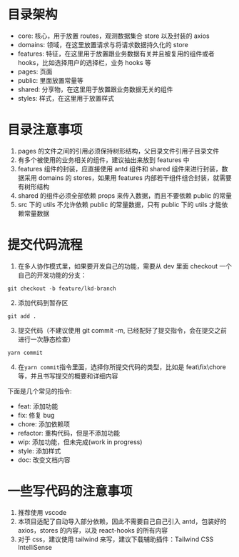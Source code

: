 # 目录架构

- core: 核心，用于放置 routes，观测数据集合 store 以及封装的 axios
- domains: 领域，在这里放置请求与将请求数据持久化的 store
- features: 特征，在这里用于放置跟业务数据有关并且被复用的组件或者 hooks，比如选择用户的选择栏，业务 hooks 等
- pages: 页面
- public: 里面放置常量等
- shared: 分享物，在这里用于放置跟业务数据无关的组件
- styles: 样式，在这里用于放置样式

# 目录注意事项

1. pages 的文件之间的引用必须保持树形结构，父目录文件引用子目录文件
2. 有多个被使用的业务相关的组件，建议抽出来放到 features 中
3. features 组件的封装，应直接使用 antd 组件和 shared 组件来进行封装，数据采用 domains 的 stores，如果用 features 内部若干组件组合封装，就需要有树形结构
4. shared 的组件必须全部依赖 props 来传入数据，而且不要依赖 public 的常量
5. src 下的 utils 不允许依赖 public 的常量数据，只有 public 下的 utils 才能依赖常量数据

# 提交代码流程

1. 在多人协作模式里，如果要开发自己的功能，需要从 dev 里面 checkout 一个自己的开发功能的分支：

```git
git checkout -b feature/lkd-branch
```

2. 添加代码到暂存区

```git
git add .
```

3. 提交代码（不建议使用 git commit -m, 已经配好了提交指令，会在提交之前进行一次静态检查）

```git
yarn commit
```

4. 在`yarn commit`指令里面，选择你所提交代码的类型，比如是 feat\fix\chore 等，并且书写提交的概要和详细内容

下面是几个常见的指令:

- feat: 添加功能
- fix: 修复 bug
- chore: 添加依赖项
- refactor: 重构代码，但是不添加功能
- wip: 添加功能，但未完成(work in progress)
- style: 添加样式
- doc: 改变文档内容

# 一些写代码的注意事项

1. 推荐使用 vscode
2. 本项目适配了自动导入部分依赖，因此不需要自己自己引入 antd，包装好的 axios，stores 的内容，以及 react-hooks 的所有内容
3. 对于 css，建议使用 tailwind 来写，建议下载辅助插件：Tailwind CSS IntelliSense

